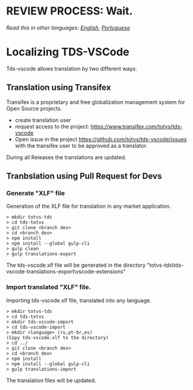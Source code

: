 # REVIEW PROCESS: Wait.

*Read this in other languages: [English](LOCALIZATION.md), [Portuguese](LOCALIZATION.pt-BR.md)*

# Localizing TDS-VSCode

Tds-vscode allows translation by two different ways.

## Translation using Transifex

Transifex is a proprietary and free globalization management system for Open Source projects.

* create translation user
* request access to the project: https://www.transifex.com/totvs/tds-vscode
* Open issue in the project https://github.com/totvs/tds-vscode/issues with the transifex user to be approved as a translator.

During all Releases the translations are updated.

## Tranbslation using Pull Request for Devs

### Generate "XLF" file

Generation of the XLF file for translation in any market application.

```
> mkdir totvs-tds
> cd tds-totvs
> git clone <branch dev>
> cd <branch dev>
> npm install
> npm install --global gulp-cli
> gulp clean
> gulp translations-export
```

The tds-vscode.xlf file will be generated in the directory "totvs-tds\tds-vscode-translations-export\vscode-extensions"

### Import translated "XLF" file.

Importing tds-vscode.xlf file, translated into any language.

```
> mkdir totvs-tds
> cd tds-totvs
> mkdir tds-vscode-import
> cd tds-vscode-import
> mkdir <language> (ru,pt-br,es)
(Copy tds-vscode.xlf to the directory)
> cd ../
> git clone <branch dev>
> cd <branch dev>
> npm install
> npm install --global gulp-cli
> gulp translations-import
```

The translation files will be updated.